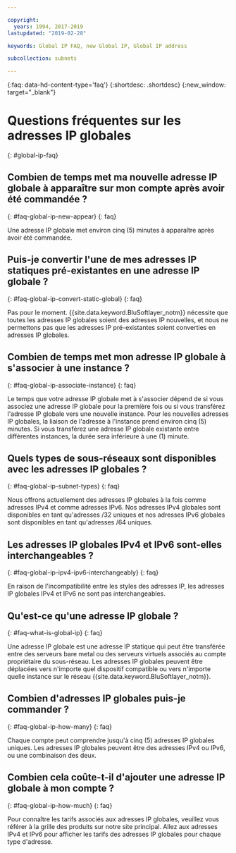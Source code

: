 ```yaml
---

copyright:
  years: 1994, 2017-2019
lastupdated: "2019-02-28"

keywords: Global IP FAQ, new Global IP, Global IP address

subcollection: subnets

---
```


{:faq: data-hd-content-type='faq'}
{:shortdesc: .shortdesc}
{:new_window: target="_blank"}


# Questions fréquentes sur les adresses IP globales
{: #global-ip-faq}


## Combien de temps met ma nouvelle adresse IP globale à apparaître sur mon compte après avoir été commandée ?
{: #faq-global-ip-new-appear} 
{: faq}

Une adresse IP globale met environ cinq (5) minutes à apparaître après avoir été commandée.


## Puis-je convertir l'une de mes adresses IP statiques pré-existantes en une adresse IP globale ?
{: #faq-global-ip-convert-static-global} 
{: faq}

Pas pour le moment. {{site.data.keyword.BluSoftlayer_notm}} nécessite que toutes les adresses IP globales soient des adresses IP nouvelles, et nous ne permettons pas que les adresses IP pré-existantes soient converties en adresses IP globales.


## Combien de temps met mon adresse IP globale à s'associer à une instance ?
{: #faq-global-ip-associate-instance} 
{: faq}

Le temps que votre adresse IP globale met à s'associer dépend de si vous associez une adresse IP globale pour la première fois ou si vous transférez l'adresse IP globale vers une nouvelle instance. Pour les nouvelles adresses IP globales, la liaison de l'adresse à l'instance prend environ cinq (5) minutes. Si vous transférez une adresse IP globale existante entre différentes instances, la durée sera inférieure à une (1) minute.


## Quels types de sous-réseaux sont disponibles avec les adresses IP globales ?
{: #faq-global-ip-subnet-types} 
{: faq}

Nous offrons actuellement des adresses IP globales à la fois comme adresses IPv4 et comme adresses IPv6. Nos adresses IPv4 globales sont disponibles en tant qu'adresses /32 uniques et nos adresses IPv6 globales sont disponibles en tant qu'adresses /64 uniques.


## Les adresses IP globales IPv4 et IPv6 sont-elles interchangeables ?
{: #faq-global-ip-ipv4-ipv6-interchangeably} 
{: faq}

En raison de l'incompatibilité entre les styles des adresses IP, les adresses IP globales IPv4 et IPv6 ne sont pas interchangeables.


## Qu'est-ce qu'une adresse IP globale ?
{: #faq-what-is-global-ip} 
{: faq}

Une adresse IP globale est une adresse IP statique qui peut être transférée entre des serveurs bare metal ou des serveurs virtuels associés au compte propriétaire du sous-réseau. Les adresses IP globales peuvent être déplacées vers n'importe quel dispositif compatible ou vers n'importe quelle instance sur le réseau {{site.data.keyword.BluSoftlayer_notm}}.


## Combien d'adresses IP globales puis-je commander ?
{: #faq-global-ip-how-many} 
{: faq}

Chaque compte peut comprendre jusqu'à cinq (5) adresses IP globales uniques. Les adresses IP globales peuvent être des adresses IPv4 ou IPv6, ou une combinaison des deux.


## Combien cela coûte-t-il d'ajouter une adresse IP globale à mon compte ?
{: #faq-global-ip-how-much} 
{: faq}

Pour connaître les tarifs associés aux adresses IP globales, veuillez vous référer à la grille des produits sur notre site principal. Allez aux adresses IPv4 et IPv6 pour afficher les tarifs des adresses IP globales pour chaque type d'adresse.
